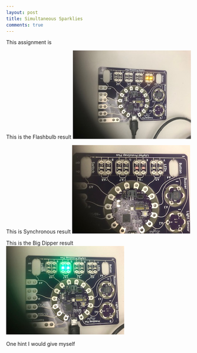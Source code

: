 ```yaml
---
layout: post 
title: Simultaneous Sparklies
comments: true
---
```

This assignment is 

This is the Flashbulb result
![Flashbulb](/img/yellow.jpg)

This is Synchronous result
![Synchronous](/img/red.jpg)

This is the Big Dipper result
![Big Dipper](/img/green.jpg)

One hint I would give myself 
